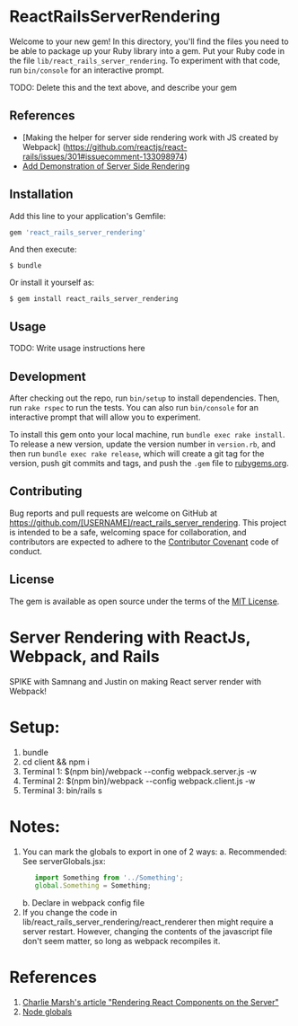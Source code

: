# ReactRailsServerRendering

Welcome to your new gem! In this directory, you'll find the files you need to be able to package up your Ruby library into a gem. Put your Ruby code in the file `lib/react_rails_server_rendering`. To experiment with that code, run `bin/console` for an interactive prompt.

TODO: Delete this and the text above, and describe your gem

## References
* [Making the helper for server side rendering work with JS created by Webpack] (https://github.com/reactjs/react-rails/issues/301#issuecomment-133098974)
* [Add Demonstration of Server Side Rendering](https://github.com/justin808/react-webpack-rails-tutorial/issues/2)

## Installation

Add this line to your application's Gemfile:

```ruby
gem 'react_rails_server_rendering'
```

And then execute:

    $ bundle

Or install it yourself as:

    $ gem install react_rails_server_rendering

## Usage

TODO: Write usage instructions here

## Development

After checking out the repo, run `bin/setup` to install dependencies. Then, run `rake rspec` to run the tests. You can also run `bin/console` for an interactive prompt that will allow you to experiment.

To install this gem onto your local machine, run `bundle exec rake install`. To release a new version, update the version number in `version.rb`, and then run `bundle exec rake release`, which will create a git tag for the version, push git commits and tags, and push the `.gem` file to [rubygems.org](https://rubygems.org).

## Contributing

Bug reports and pull requests are welcome on GitHub at https://github.com/[USERNAME]/react_rails_server_rendering. This project is intended to be a safe, welcoming space for collaboration, and contributors are expected to adhere to the [Contributor Covenant](contributor-covenant.org) code of conduct.


## License

The gem is available as open source under the terms of the [MIT License](http://opensource.org/licenses/MIT).

# Server Rendering with ReactJs, Webpack, and Rails

SPIKE with Samnang and Justin on making React server render with Webpack!

# Setup:
1. bundle
2. cd client && npm i
3. Terminal 1: $(npm bin)/webpack --config webpack.server.js -w
4. Terminal 2: $(npm bin)/webpack --config webpack.client.js -w
5. Terminal 3: bin/rails s


# Notes:
1. You can mark the globals to export in one of 2 ways:
   a. Recommended: See serverGlobals.jsx: 
      ```javascript
         import Something from '../Something'; 
         global.Something = Something;
      ``` 
   b. Declare in webpack config file
2. If you change the code in lib/react_rails_server_rendering/react_renderer
   then might require a server restart. However, changing the contents
   of the javascript file don't seem matter, so long as webpack recompiles it.

# References
1. [Charlie Marsh's article "Rendering React Components on the Server"](http://www.crmarsh.com/react-ssr/)
2. [Node globals](https://nodejs.org/api/globals.html#globals_global)
